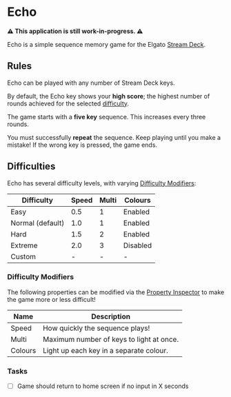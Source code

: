 # Echo

**⚠️ This application is still work-in-progress. ⚠️**

Echo is a simple sequence memory game for the Elgato [Stream Deck](https://www.elgato.com/uk/en/s/welcome-to-stream-deck).

## Rules

Echo can be played with any number of Stream Deck keys.

By default, the Echo key shows your **high score**; the highest number of rounds achieved for the selected [difficulty](#difficulties).

The game starts with a **five key** sequence.
This increases every three rounds.

You must successfully **repeat** the sequence.
Keep playing until you make a mistake!
If the wrong key is pressed, the game ends.

## Difficulties

Echo has several difficulty levels, with varying [Difficulty Modifiers](#difficulty-modifiers):

| Difficulty       | Speed | Multi | Colours  |
| ---------------- | ----- | ----- | -------- |
| Easy             | 0.5   | 1     | Enabled  |
| Normal (default) | 1.0   | 1     | Enabled  |
| Hard             | 1.5   | 2     | Enabled  |
| Extreme          | 2.0   | 3     | Disabled |
| Custom           | -     | -     | -        |

### Difficulty Modifiers

The following properties can be modified via the [Property Inspector](https://docs.elgato.com/sdk/plugins/terminology) to make the game more or less
difficult!

| Name    | Description                              |
| ------- | ---------------------------------------- |
| Speed   | How quickly the sequence plays!          |
| Multi   | Maximum number of keys to light at once. |
| Colours | Light up each key in a separate colour.  |

### Tasks

- [ ] Game should return to home screen if no input in X seconds
